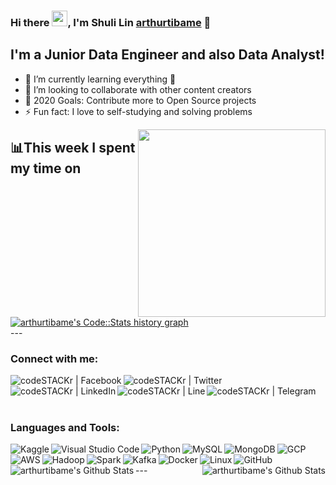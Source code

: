 ### Hi there <img src="https://media.giphy.com/media/hvRJCLFzcasrR4ia7z/giphy.gif" width="25px">, I'm Shuli Lin  [arthurtibame][website] 👋

## I'm a Junior Data Engineer and also Data Analyst!
- 🔭 I’m currently learning everything 🤣
- 👯 I’m looking to collaborate with other content creators
- 🥅 2020 Goals: Contribute more to Open Source projects
- ⚡ Fun fact: I love to self-studying and solving problems

<div class="row">
  <div class="col-lg-6 text-mid">
    <img align="right" src="https://i.pinimg.com/originals/28/02/00/28020003d4a493c78d8202ba6c35f179.gif" width="300"/>
  </div>
</div>

## 📊This week I spent my time on

<div class="row">
  <div class="col-lg-6 text-right">
    <a href="https://codestats.net/users/arthurtibame">
      <img src='https://arthurtibame-code-stats.herokuapp.com/history-graph/arthurtibame?width=500&height=300&timezone=08:00&history_days=14&max_languages=15&language_colors=[%223e4053%22,%22f15854%22,%225da5da%22,%22faa43a%22,%2260bd68%22,%22f17cb0%22,%22b2912f%22,%22decf3f%22,%22b276b2%22,%22808080%22]' alt="arthurtibame's Code::Stats history graph" />
    </a>
  </div>
</div>
---

### Connect with me:
[<img align="left" alt="codeSTACKr | Facebook" src="https://www.vectorlogo.zone/logos/facebook/facebook-ar21.svg" />][website]
[<img align="left" alt="codeSTACKr | Twitter" src="https://www.vectorlogo.zone/logos/twitter/twitter-ar21.svg" />][twitter]
[<img align="left" alt="codeSTACKr | LinkedIn"  src="https://www.vectorlogo.zone/logos/linkedin/linkedin-ar21.svg" />][linkedin]
[<img align="left" alt="codeSTACKr | Line" src="https://www.vectorlogo.zone/logos/line/line-ar21.svg" />][line]
[<img align="left" alt="codeSTACKr | Telegram" src="https://www.vectorlogo.zone/logos/telegram/telegram-ar21.svg" />][telegram]

<br />
<br />
<br />

### Languages and Tools:
[<img align="left" alt="Kaggle" src="https://www.vectorlogo.zone/logos/kaggle/kaggle-ar21.svg" />][kaggle]
[<img align="left" alt="Visual Studio Code" src="https://www.vectorlogo.zone/logos/visualstudio_code/visualstudio_code-ar21.svg" />][website]
[<img align="left" alt="Python" src="https://www.vectorlogo.zone/logos/python/python-ar21.svg" />][website]
[<img align="left" alt="MySQL" src="https://www.vectorlogo.zone/logos/mysql/mysql-ar21.svg" />][website]

[<img align="left" alt="MongoDB" src="https://www.vectorlogo.zone/logos/mongodb/mongodb-ar21.svg" />][website]
[<img align="left" alt="GCP"  src="https://www.vectorlogo.zone/logos/google_cloud/google_cloud-ar21.svg" />][website]
[<img align="left" alt="AWS" src="https://www.vectorlogo.zone/logos/amazon_aws/amazon_aws-icon.svg" />][website]
[<img align="left" alt="Hadoop" src="https://www.vectorlogo.zone/logos/apache_hadoop/apache_hadoop-ar21.svg" />][website]
[<img align="left" alt="Spark"  src="https://www.vectorlogo.zone/logos/apache_spark/apache_spark-ar21.svg" />][website]
[<img align="left" alt="Kafka"  src="https://www.vectorlogo.zone/logos/apache_kafka/apache_kafka-ar21.svg" />][website]
[<img align="left" alt="Docker"  src="https://www.vectorlogo.zone/logos/docker/docker-ar21.svg" />][website]
[<img align="left" alt="Linux" src="https://www.vectorlogo.zone/logos/ubuntu/ubuntu-ar21.svg" />][website]
[<img align="left" alt="GitHub"  src="https://www.vectorlogo.zone/logos/github/github-ar21.svg" />][website]



<br />
<br />
---



<img align="left" alt="arthurtibame's Github Stats" src="https://github-readme-stats.codestackr.vercel.app/api?username=arthurtibame&show_icons=true&hide_border=true" />

<img align="right" alt="arthurtibame's Github Stats" src="https://github-readme-stats.vercel.app/api/top-langs/?username=arthurtibame" />


[website]: http://arthurtibame.tk
[linkedin]: https://www.linkedin.com/in/shuli-lin-1679a9152
[twitter]: https://twitter.com/arthur4410
[line]: https://line.me/ti/p/zJUO6aAEyf
[telegram]: https://t.me/Lin_shu_li
[kaggle]: https://www.kaggle.com/arthur8485
[facebook]: https://www.facebook.com/shuli.lin1/
